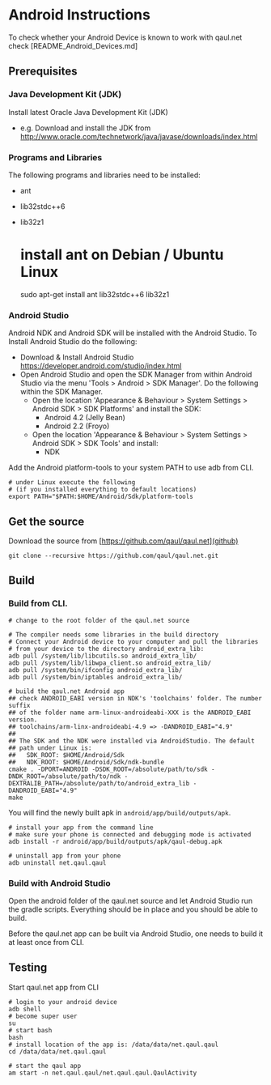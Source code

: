 Android Instructions
====================

To check whether your Android Device is known to work with qaul.net check 
[README_Android_Devices.md]


Prerequisites
-------------

### Java Development Kit (JDK)

Install latest Oracle Java Development Kit (JDK)

* e.g. Download and install the JDK from
  http://www.oracle.com/technetwork/java/javase/downloads/index.html


### Programs and Libraries

The following programs and libraries need to be installed:

* ant
* lib32stdc++6
* lib32z1

	# install ant on Debian / Ubuntu Linux
	sudo apt-get install ant lib32stdc++6 lib32z1


### Android Studio

Android NDK and Android SDK will be installed with the Android Studio.
To Install Android Studio do the following:

* Download & Install Android Studio https://developer.android.com/studio/index.html
* Open Android Studio and open the SDK Manager from within Android Studio
  via the menu 'Tools > Android > SDK Manager'. Do the following within
  the SDK Manager.
  * Open the location 'Appearance & Behaviour > System Settings > Android SDK > SDK Platforms' 
    and install the SDK:
    * Android 4.2 (Jelly Bean)
    * Android 2.2 (Froyo)
  * Open the location 'Appearance & Behaviour > System Settings > Android SDK > SDK Tools'
    and install:
    * NDK

Add the Android platform-tools to your system PATH to use adb from CLI.

	# under Linux execute the following
	# (if you installed everything to default locations)
	export PATH="$PATH:$HOME/Android/Sdk/platform-tools



Get the source
--------------

Download the source from [https://github.com/qaul/qaul.net](github)

	git clone --recursive https://github.com/qaul/qaul.net.git



Build
-----

### Build from CLI.

	# change to the root folder of the qaul.net source

	# The compiler needs some libraries in the build directory
	# Connect your Android device to your computer and pull the libraries
	# from your device to the directory android_extra_lib:
	adb pull /system/lib/libcutils.so android_extra_lib/
	adb pull /system/lib/libwpa_client.so android_extra_lib/
	adb pull /system/bin/ifconfig android_extra_lib/
	adb pull /system/bin/iptables android_extra_lib/

	# build the qaul.net Android app
	## check ANDROID_EABI version in NDK's 'toolchains' folder. The number suffix
	## of the folder name arm-linux-androideabi-XXX is the ANDROID_EABI version.
	## toolchains/arm-linx-androideabi-4.9 => -DANDROID_EABI="4.9"
	##
	## The SDK and the NDK were installed via AndroidStudio. The default
	## path under Linux is:
	##   SDK_ROOT: $HOME/Android/Sdk
	##   NDK_ROOT: $HOME/Android/Sdk/ndk-bundle
	cmake . -DPORT=ANDROID -DSDK_ROOT=/absolute/path/to/sdk -DNDK_ROOT=/absolute/path/to/ndk -DEXTRALIB_PATH=/absolute/path/to/android_extra_lib -DANDROID_EABI="4.9"
	make


You will find the newly built apk in `android/app/build/outputs/apk`.

    # install your app from the command line
    # make sure your phone is connected and debugging mode is activated
    adb install -r android/app/build/outputs/apk/qaul-debug.apk

    # uninstall app from your phone
    adb uninstall net.qaul.qaul


### Build with Android Studio

Open the android folder of the qaul.net source and let Android Studio run
the gradle scripts. Everything should be in place and you should be
able to build.

Before the qaul.net app can be built via Android Studio, one needs to
build it at least once from CLI.



Testing
-------

Start qaul.net app from CLI

	# login to your android device
	adb shell
	# become super user
	su
	# start bash
	bash
	# install location of the app is: /data/data/net.qaul.qaul
	cd /data/data/net.qaul.qaul
	
	# start the qaul app
	am start -n net.qaul.qaul/net.qaul.qaul.QaulActivity

